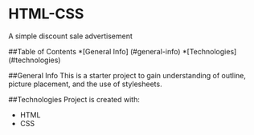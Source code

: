 # HTML-CSS
A simple discount sale advertisement

##Table of Contents
*[General Info] (#general-info)
*[Technologies] (#technologies)

##General Info
This is a starter project to gain understanding of outline, picture placement, and the use of stylesheets.

##Technologies
Project is created with:
* HTML
* CSS
